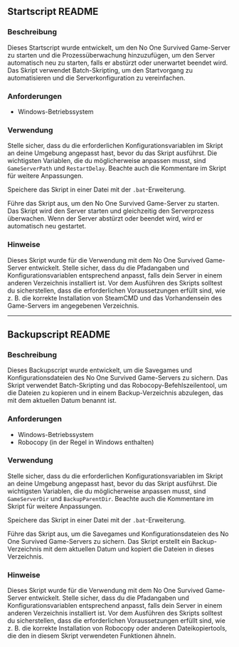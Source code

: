 ## Startscript README

### Beschreibung
Dieses Startscript wurde entwickelt, um den No One Survived Game-Server zu starten und die Prozessüberwachung hinzuzufügen, um den Server automatisch neu zu starten, falls er abstürzt oder unerwartet beendet wird. Das Skript verwendet Batch-Skripting, um den Startvorgang zu automatisieren und die Serverkonfiguration zu vereinfachen.

### Anforderungen
- Windows-Betriebssystem

### Verwendung
Stelle sicher, dass du die erforderlichen Konfigurationsvariablen im Skript an deine Umgebung angepasst hast, bevor du das Skript ausführst. Die wichtigsten Variablen, die du möglicherweise anpassen musst, sind `GameServerPath` und `RestartDelay`. Beachte auch die Kommentare im Skript für weitere Anpassungen.

Speichere das Skript in einer Datei mit der `.bat`-Erweiterung.

Führe das Skript aus, um den No One Survived Game-Server zu starten. Das Skript wird den Server starten und gleichzeitig den Serverprozess überwachen. Wenn der Server abstürzt oder beendet wird, wird er automatisch neu gestartet.

### Hinweise
Dieses Skript wurde für die Verwendung mit dem No One Survived Game-Server entwickelt. Stelle sicher, dass du die Pfadangaben und Konfigurationsvariablen entsprechend anpasst, falls dein Server in einem anderen Verzeichnis installiert ist. Vor dem Ausführen des Skripts solltest du sicherstellen, dass die erforderlichen Voraussetzungen erfüllt sind, wie z. B. die korrekte Installation von SteamCMD und das Vorhandensein des Game-Servers im angegebenen Verzeichnis.

---

## Backupscript README

### Beschreibung
Dieses Backupscript wurde entwickelt, um die Savegames und Konfigurationsdateien des No One Survived Game-Servers zu sichern. Das Skript verwendet Batch-Skripting und das Robocopy-Befehlszeilentool, um die Dateien zu kopieren und in einem Backup-Verzeichnis abzulegen, das mit dem aktuellen Datum benannt ist.

### Anforderungen
- Windows-Betriebssystem
- Robocopy (in der Regel in Windows enthalten)

### Verwendung
Stelle sicher, dass du die erforderlichen Konfigurationsvariablen im Skript an deine Umgebung angepasst hast, bevor du das Skript ausführst. Die wichtigsten Variablen, die du möglicherweise anpassen musst, sind `GameServerDir` und `BackupParentDir`. Beachte auch die Kommentare im Skript für weitere Anpassungen.

Speichere das Skript in einer Datei mit der `.bat`-Erweiterung.

Führe das Skript aus, um die Savegames und Konfigurationsdateien des No One Survived Game-Servers zu sichern. Das Skript erstellt ein Backup-Verzeichnis mit dem aktuellen Datum und kopiert die Dateien in dieses Verzeichnis.

### Hinweise
Dieses Skript wurde für die Verwendung mit dem No One Survived Game-Server entwickelt. Stelle sicher, dass du die Pfadangaben und Konfigurationsvariablen entsprechend anpasst, falls dein Server in einem anderen Verzeichnis installiert ist. Vor dem Ausführen des Skripts solltest du sicherstellen, dass die erforderlichen Voraussetzungen erfüllt sind, wie z. B. die korrekte Installation von Robocopy oder anderen Dateikopiertools, die den in diesem Skript verwendeten Funktionen ähneln.
